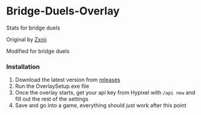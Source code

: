 # Bridge-Duels-Overlay
Stats for bridge duels

Original by [Zxnii](https://github.com/Zxnii/duels-overlay)

Modified for bridge duels

### Installation

1. Download the latest version from [releases](https://github.com/Squidable/Bridge-Duels-Overlay/releases)
2. Run the OverlaySetup.exe file
3. Once the overlay starts, get your api key from Hypixel with `/api new` and fill out the rest of the settings
4. Save and go into a game, everything should just work after this point
